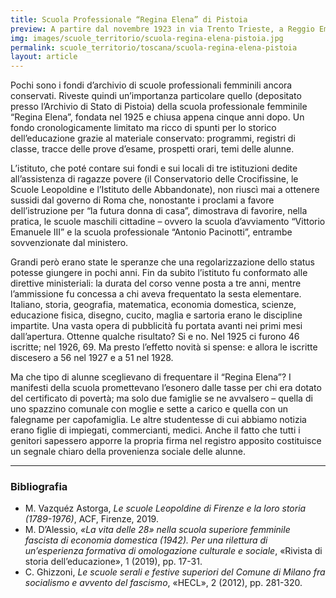 ```yaml
---
title: Scuola Professionale “Regina Elena” di Pistoia 
preview: A partire dal novembre 1923 in via Trento Trieste, a Reggio Emilia, era presente la Regia scuola popolare operaia mista diretta dal professor Eduardo Galgano, istituita nel febbraio 1920, per la quale una Commissione lavorava sin dal 1914, avendo come riferimento le scuole industriali di Bologna e Torino.
img: images/scuole_territorio/scuola-regina-elena-pistoia.jpg
permalink: scuole_territorio/toscana/scuola-regina-elena-pistoia
layout: article
---
```


Pochi sono i fondi d’archivio di scuole professionali femminili ancora conservati. Riveste quindi un’importanza particolare quello (depositato presso l’Archivio di Stato di Pistoia) della scuola professionale femminile “Regina Elena”, fondata nel 1925 e chiusa appena cinque anni dopo. Un fondo cronologicamente limitato ma ricco di spunti per lo storico dell’educazione grazie al materiale conservato: programmi, registri di classe, tracce delle prove d’esame, prospetti orari, temi delle alunne.  

L’istituto, che poté contare sui fondi e sui locali di tre istituzioni dedite all’assistenza di ragazze povere (il Conservatorio delle Crocifissine, le Scuole Leopoldine e l’Istituto delle Abbandonate), non riuscì mai a ottenere sussidi dal governo di Roma che, nonostante i proclami a favore dell’istruzione per “la futura donna di casa”, dimostrava di favorire, nella pratica, le scuole maschili cittadine – ovvero la scuola d’avviamento “Vittorio Emanuele III” e la scuola professionale “Antonio Pacinotti”, entrambe sovvenzionate dal ministero.  

Grandi però erano state le speranze che una regolarizzazione dello status potesse giungere in pochi anni. Fin da subito l’istituto fu conformato alle direttive ministeriali: la durata del corso venne posta a tre anni, mentre l’ammissione fu concessa a chi aveva frequentato la sesta elementare. Italiano, storia, geografia, matematica, economia domestica, scienze, educazione fisica, disegno, cucito, maglia e sartoria erano le discipline impartite. Una vasta opera di pubblicità fu portata avanti nei primi mesi dall’apertura. Ottenne qualche risultato? Si e no. Nel 1925 ci furono 46 iscritte; nel 1926, 69. Ma presto l’effetto novità si spense: e allora le iscritte discesero a 56 nel 1927 e a 51 nel 1928. 

Ma che tipo di alunne sceglievano di frequentare il “Regina Elena”? I manifesti della scuola promettevano l’esonero dalle tasse per chi era dotato del certificato di povertà; ma solo due famiglie se ne avvalsero – quella di uno spazzino comunale con moglie e sette a carico e quella con un falegname per capofamiglia. Le altre studentesse di cui abbiamo notizia erano figlie di impiegati, commercianti, medici. Anche il fatto che tutti i genitori sapessero apporre la propria firma nel registro apposito costituisce un segnale chiaro della provenienza sociale delle alunne.


---

### Bibliografia

- M. Vazquéz Astorga, *Le scuole Leopoldine di Firenze e la loro storia (1789-1976)*, ACF, Firenze, 2019.
- M. D’Alessio, *«La vita delle 28» nella scuola superiore femminile fascista di economia domestica (1942). Per una rilettura di un’esperienza formativa di omologazione culturale e sociale*, «Rivista di storia dell’educazione», 1 (2019), pp. 17-31.
- C. Ghizzoni, *Le scuole serali e festive superiori del Comune di Milano fra socialismo e avvento del fascismo*, «HECL», 2 (2012), pp. 281-320.
